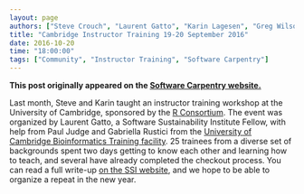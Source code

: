 ```yaml
---
layout: page
authors: ["Steve Crouch", "Laurent Gatto", "Karin Lagesen", "Greg Wilson"]
title: "Cambridge Instructor Training 19-20 September 2016"
date: 2016-10-20
time: "18:00:00"
tags: ["Community", "Instructor Training", "Software Carpentry"]
---
```


<p><b>This post originally appeared on the <a href="https://software-carpentry.org/">Software Carpentry website.</a></b></p>

Last month, Steve and Karin taught an instructor training
workshop at the University of Cambridge, sponsored by the [R Consortium](https://www.r-consortium.org/).
The event was organized by Laurent Gatto,
a Software Sustainability Institute Fellow,
with help from Paul Judge and Gabriella Rustici
from the [University of Cambridge Bioinformatics Training facility](http://bioinfotraining.bio.cam.ac.uk/).
25 trainees from a diverse set of backgrounds spent two days getting to know each other and learning how to teach,
and several have already completed the checkout process.
You can read a full write-up
[on the SSI website](https://www.software.ac.uk/blog/2016-10-18-cambridge-instructor-training-19-20-september),
and we hope to be able to organize a repeat in the new year.
